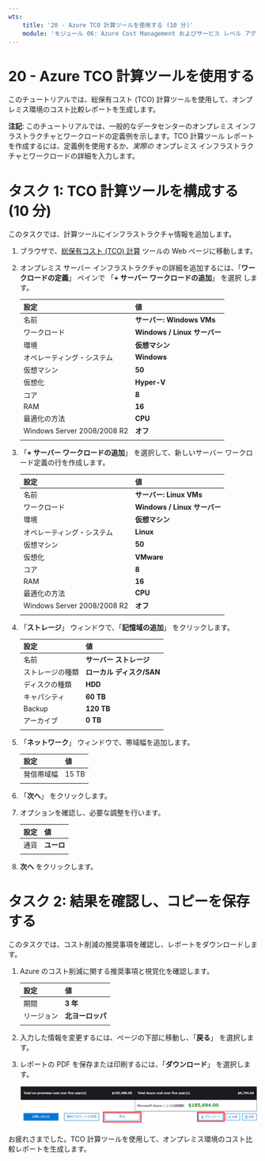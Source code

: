 ```yaml
---
wts:
    title: '20 - Azure TCO 計算ツールを使用する (10 分)'
    module: 'モジュール 06: Azure Cost Management およびサービス レベル アグリーメントに関する説明'
---
```

# 20 - Azure TCO 計算ツールを使用する


このチュートリアルでは、総保有コスト (TCO) 計算ツールを使用して、オンプレミス環境のコスト比較レポートを生成します。

**注記**: このチュートリアルでは、一般的なデータセンターのオンプレミス インフラストラクチャとワークロードの定義例を示します。TCO 計算ツール レポートを作成するには、定義例を使用するか、*実際の* オンプレミス インフラストラクチャとワークロードの詳細を入力します。

# タスク 1: TCO 計算ツールを構成する (10 分)

このタスクでは、計算ツールにインフラストラクチャ情報を追加します。 

1. ブラウザで、[総保有コスト (TCO) 計算](https://azure.microsoft.com/ja-jp/pricing/tco/calculator/) ツールの Web ページに移動します。

2. オンプレミス サーバー インフラストラクチャの詳細を追加するには、「**ワークロードの定義**」 ペインで 「**+ サーバー ワークロードの追加**」 を選択 します。

    | 設定 | 値 |
    | -- | -- |
    | 名前 | **サーバー: Windows VMs** |
    | ワークロード | **Windows / Linux サーバー** |
    | 環境 | **仮想マシン** |
    | オペレーティング・システム | **Windows** |  
    | 仮想マシン | **50** |
    | 仮想化 | **Hyper-V** |
    | コア | **8**|
    | RAM | **16** |
    | 最適化の方法 | **CPU** |
    | Windows Server 2008/2008 R2 | **オフ** |
    | | |

3. 「**+ サーバー ワークロードの追加**」 を選択して、新しいサーバー ワークロード定義の行を作成します。 

    | 設定 | 値 |
    | -- | -- |
    | 名前 | **サーバー: Linux VMs** |
    | ワークロード | **Windows / Linux サーバー** |
    | 環境 | **仮想マシン** |
    | オペレーティング・システム | **Linux** |  
    | 仮想マシン | **50** |
    | 仮想化 | **VMware** |
    | コア | **8**|
    | RAM | **16** |
    | 最適化の方法 | **CPU** |
    | Windows Server 2008/2008 R2 | **オフ** |
    | | |

4. 「**ストレージ**」 ウィンドウで、「**記憶域の追加**」 をクリックします。

    | 設定 | 値 |
    | -- | -- |
    | 名前 | **サーバー ストレージ** |
    | ストレージの種類 | **ローカル ディスク/SAN** |
    | ディスクの種類 | **HDD** |
    | キャパシティ | **60 TB** |  
    | Backup | **120 TB** |
    | アーカイブ | **0 TB** |
    | | |

5. 「**ネットワーク**」 ウィンドウで、帯域幅を追加します。  

    | 設定 | 値 |
    | -- | -- |
    | 発信帯域幅 | 15 TB|
    | | |

6. 「**次へ**」 をクリックします。 

7. オプションを確認し、必要な調整を行います。 

    | 設定 | 値 |
    | -- | -- |
    | 通貨 | **ユーロ** |
    | | |

8. **次へ** をクリックします。

# タスク 2: 結果を確認し、コピーを保存する

このタスクでは、コスト削減の推奨事項を確認し、レポートをダウンロードします。 

1. Azure のコスト削減に関する推奨事項と視覚化を確認します。

    | 設定 | 値 |
    | -- | -- |
    | 期間| **3 年** |
    | リージョン | **北ヨーロッパ** |
    | | |


2. 入力した情報を変更するには、ページの下部に移動し、「**戻る**」 を選択します。 

3. レポートの PDF を保存または印刷するには、「**ダウンロード**」 を選択します。

    ![Azure の総保有コスト (TCO) 計算ツールのレポート ウィンドウのスクリーンショット。強調表示されている入力済みのフィールドは、TCO 計算ツールの 「期間」 を 「3 years」 に設定し、「リージョン」 を 「北ヨーロッパ」 に設定する方法を示します。グラフは、Azure の使用によるコストの削減に対して、オンプレミス インフラストラクチャとワークロードのコストのオフセットを示しています。](../images/2001.png)

お疲れさまでした。TCO 計算ツールを使用して、オンプレミス環境のコスト比較レポートを生成します。

